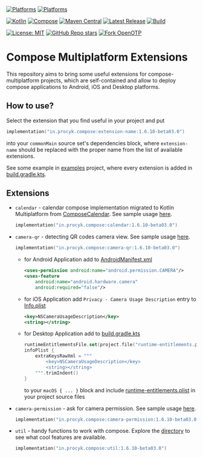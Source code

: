 [![Platforms](https://img.shields.io/badge/mobile-Android%20%7C%20iOS-blue)](https://github.com/avan1235/compose-extensions/releases)
[![Platforms](https://img.shields.io/badge/desktop-Windows%20%7C%20macOS%20%7C%20Linux-blue)](https://github.com/avan1235/compose-extensions/releases)

[![Kotlin](https://img.shields.io/badge/Kotlin-2.0.0-RC2-green.svg?logo=kotlin)](https://github.com/JetBrains/kotlin)
[![Compose](https://img.shields.io/badge/Compose%20Multiplatform-1.6.10-beta03-green.svg?logo=jetpack-compose)](https://github.com/JetBrains/compose-multiplatform)
[![Maven Central](https://img.shields.io/maven-central/v/in.procyk.compose/camera-qr?label=Maven%20Central&color=green)](https://central.sonatype.com/namespace/in.procyk.compose)
[![Latest Release](https://img.shields.io/github/v/release/avan1235/compose-extensions?label=Release&color=green)](https://github.com/avan1235/compose-extensions/releases)
[![Build](https://img.shields.io/github/actions/workflow/status/avan1235/compose-extensions/release.yml?label=Build&color=green)](https://github.com/avan1235/compose-extensions/actions/workflows/release.yml)

[![License: MIT](https://img.shields.io/badge/License-MIT-red.svg)](./LICENSE.md)
[![GitHub Repo stars](https://img.shields.io/github/stars/avan1235/compose-extensions?style=social)](https://github.com/avan1235/compose-extensions/stargazers)
[![Fork OpenOTP](https://img.shields.io/github/forks/avan1235/compose-extensions?logo=github&style=social)](https://github.com/avan1235/compose-extensions/fork)

# Compose Multiplatform Extensions

This repository aims to bring some useful extensions for compose-multiplatform projects, which
are self-contained and allow to deploy compose applications to Android, iOS and Desktop platforms.

## How to use?

Select the extension that you find useful in your project and put

```kotlin
implementation("in.procyk.compose:extension-name:1.6.10-beta03.0")
```

into your `commonMain` source set's dependencies block, where `extension-name` should be replaced with the
proper name from the list of available extensions.

See some example in [examples](./examples) project, where every extension is added in [build.gradle.kts](./examples/build.gradle.kts).

## Extensions

- `calendar` - calendar compose implementation migrated to Kotlin Multiplatform from [ComposeCalendar](https://github.com/boguszpawlowski/ComposeCalendar). See sample usage [here](./examples/src/commonMain/kotlin/in/procyk/compose/examples/Calendars.kt). 
    ```kotlin
    implementation("in.procyk.compose:calendar:1.6.10-beta03.0")
    ```

- `camera-qr` - detecting QR codes camera view. See sample usage [here](./examples/src/commonMain/kotlin/in/procyk/compose/examples/CameraQR.kt).
    ```kotlin
    implementation("in.procyk.compose:camera-qr:1.6.10-beta03.0")
    ```
    - for Android Application add to [AndroidManifest.xml](./examples/src/androidMain/AndroidManifest.xml)
      ```xml
      <uses-permission android:name="android.permission.CAMERA"/>
      <uses-feature
          android:name="android.hardware.camera"
          android:required="false"/>
      ```

    - for iOS Application add `Privacy - Camera Usage Description` entry to [Info.plist](./examples/xcode/iosApp/Info.plist)
      ```xml
      <key>NSCameraUsageDescription</key>
      <string></string>
      ```
   
    - for Desktop Application add to [build.gradle.kts](./examples/build.gradle.kts)
      ```kotlin
      runtimeEntitlementsFile.set(project.file("runtime-entitlements.plist"))
      infoPlist {
          extraKeysRawXml = """
              <key>NSCameraUsageDescription</key>
              <string></string>
          """.trimIndent()
      }
      ```
      to your `macOS { ... }` block  and include 
      [runtime-entitlements.plist](./examples/runtime-entitlements.plist) in your project source files

- `camera-permission` - ask for camera permission. See sample usage [here](./examples/src/commonMain/kotlin/in/procyk/compose/examples/CameraPermission.kt).
    ```kotlin
    implementation("in.procyk.compose:camera-permission:1.6.10-beta03.0")
    ```

- `util` - handy functions to work with compose. Explore the [directory](./util/src/commonMain/kotlin/in/procyk/compose/util) to see what cool features are available.
    ```kotlin
    implementation("in.procyk.compose:util:1.6.10-beta03.0")
    ```
